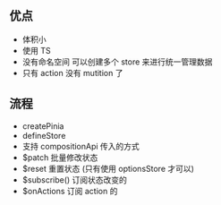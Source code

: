 ## 优点

- 体积小
- 使用 TS
- 没有命名空间 可以创建多个 store 来进行统一管理数据
- 只有 action 没有 mutition 了

## 流程

- createPinia
- defineStore
- 支持 compositionApi 传入的方式
- $patch 批量修改状态
- $reset 重置状态 (只有使用 optionsStore 才可以)
- $subscribe() 订阅状态改变的
- $onActions 订阅 action 的
